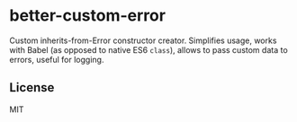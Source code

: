 # better-custom-error

Custom inherits-from-Error constructor creator. Simplifies usage, works with Babel (as opposed to native ES6 `class`),
allows to pass custom data to errors, useful for logging.

## License

MIT
